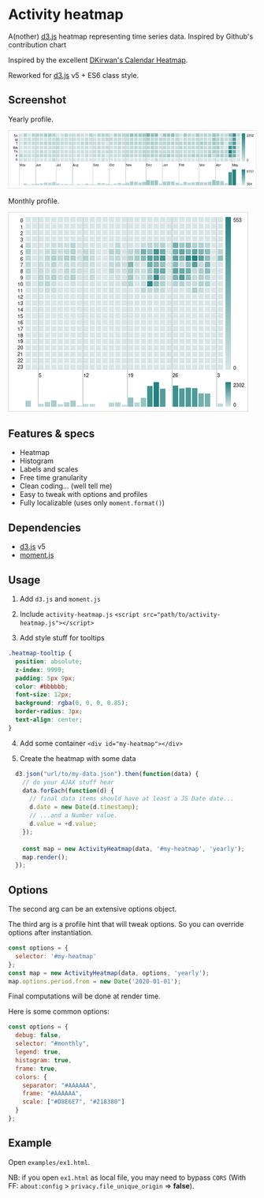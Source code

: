 # Activity heatmap

A(nother) [d3.js](https://d3js.org/) heatmap representing time series data. Inspired by Github's contribution chart

Inspired by the excellent [DKirwan's Calendar Heatmap](https://github.com/DKirwan/calendar-heatmap).

Reworked for [d3.js](https://d3js.org/) v5 + ES6 class style.

## Screenshot

Yearly profile.

![Reusable D3.js Calendar Heatmap chart](yearly.png)

Monthly profile.

![Reusable D3.js Calendar Heatmap chart](monthly.png)

## Features & specs

* Heatmap
* Histogram
* Labels and scales
* Free time granularity
* Clean coding... (well tell me)
* Easy to tweak with options and profiles
* Fully localizable (uses only `moment.format()`)
  

## Dependencies

* [d3.js](https://d3js.org/) v5
* [moment.js](http://momentjs.com/)

## Usage

1. Add `d3.js` and `moment.js`

2. Include `activity-heatmap.js`
`<script src="path/to/activity-heatmap.js"></script>`

3. Add style stuff for tooltips

```CSS
.heatmap-tooltip {
  position: absolute;
  z-index: 9999;
  padding: 5px 9px;
  color: #bbbbbb;
  font-size: 12px;
  background: rgba(0, 0, 0, 0.85);
  border-radius: 3px;
  text-align: center;
}
```

4. Add some container
`<div id="my-heatmap"></div>`

5. Create the heatmap with some data

```js
  d3.json("url/to/my-data.json").then(function(data) {
    // do your AJAX stuff hear
    data.forEach(function(d) {
      // final data items should have at least a JS Date date...
      d.date = new Date(d.timestamp);
      // ...and a Number value.
      d.value = +d.value;
    });

    const map = new ActivityHeatmap(data, '#my-heatmap', 'yearly');
    map.render();
  });
```

## Options

The second arg can be an extensive options object.

The third arg is a profile hint that will tweak options. So you can override options after instantiation.

```js
const options = {
  selector: '#my-heatmap'
};
const map = new ActivityHeatmap(data, options, 'yearly');
map.options.period.from = new Date('2020-01-01');
```

Final computations will be done at render time.

Here is some common options:

```js
const options = {
  debug: false,
  selector: "#monthly",
  legend: true,
  histogram: true,
  frame: true,
  colors: {
    separator: "#AAAAAA",
    frame: "#AAAAAA",
    scale: ["#D8E6E7", "#218380"]
  }
};
```


## Example

Open `examples/ex1.html`.

NB: if you open `ex1.html` as local file, you may need to bypass `CORS` (With FF: `about:config` > `privacy.file_unique_origin` => **false**).
